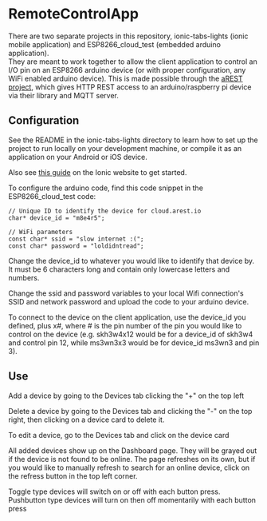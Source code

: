 # RemoteControlApp
There are two separate projects in this repository, ionic-tabs-lights (ionic mobile application) and ESP8266_cloud_test (embedded arduino application).  
They are meant to work together to allow the client application to control an I/O pin on an ESP8266 arduino device (or with proper configuration, any WiFi enabled arduino device). This is made possible through the [aREST project](https://arest.io/), which gives HTTP REST access to an arduino/raspberry pi device via their library and MQTT server.  

## Configuration
See the README in the ionic-tabs-lights directory to learn how to set up the project to run locally on your development machine, or compile it as an application on your Android or iOS device.  

Also see [this guide](https://ionicframework.com/getting-started/) on the Ionic website to get started.

To configure the arduino code, find this code snippet in the ESP8266_cloud_test code:
```
// Unique ID to identify the device for cloud.arest.io
char* device_id = "m8e4r5";

// WiFi parameters
const char* ssid = "slow internet :(";
const char* password = "loldidntread";
```
Change the device_id to whatever you would like to identify that device by.  It must be 6 characters long and contain only lowercase letters and numbers.  

Change the ssid and password variables to your local Wifi connection's SSID and network password and upload the code to your arduino device. 

To connect to the device on the client application, use the device_id you defined, plus x#, where # is the pin number of the pin you would like to control on the device (e.g. skh3w4x12 would be for a device_id of skh3w4 and control pin 12, while ms3wn3x3 would be for device_id ms3wn3 and pin 3). 

## Use
Add a device by going to the Devices tab clicking the "+" on the top left

Delete a device by going to the Devices tab and clicking the "-" on the top right, then clicking on a device card to delete it.  

To edit a device, go to the Devices tab and click on the device card

All added devices show up on the Dashboard page.  They will be grayed out if the device is not found to be online. The page refreshes on its own, but if you would like to manually refresh to search for an online device, click on the refress button in the top left corner.

Toggle type devices will switch on or off with each button press. Pushbutton type devices will turn on then off momentarily with each button press
